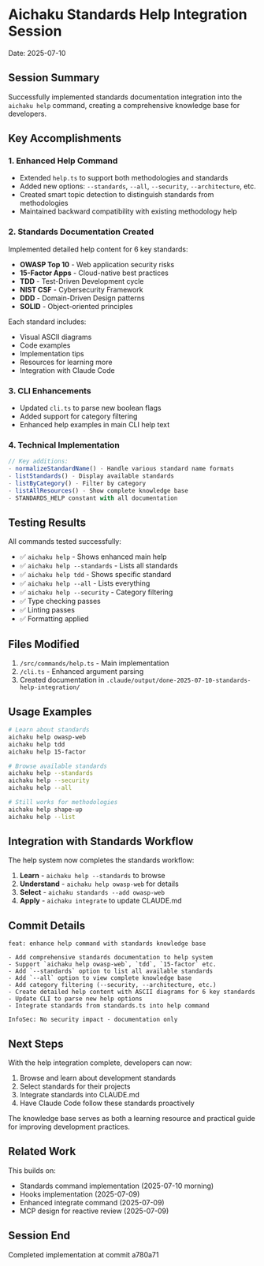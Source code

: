 # Aichaku Standards Help Integration Session

Date: 2025-07-10

## Session Summary

Successfully implemented standards documentation integration into the
`aichaku help` command, creating a comprehensive knowledge base for developers.

## Key Accomplishments

### 1. Enhanced Help Command

- Extended `help.ts` to support both methodologies and standards
- Added new options: `--standards`, `--all`, `--security`, `--architecture`,
  etc.
- Created smart topic detection to distinguish standards from methodologies
- Maintained backward compatibility with existing methodology help

### 2. Standards Documentation Created

Implemented detailed help content for 6 key standards:

- **OWASP Top 10** - Web application security risks
- **15-Factor Apps** - Cloud-native best practices
- **TDD** - Test-Driven Development cycle
- **NIST CSF** - Cybersecurity Framework
- **DDD** - Domain-Driven Design patterns
- **SOLID** - Object-oriented principles

Each standard includes:

- Visual ASCII diagrams
- Code examples
- Implementation tips
- Resources for learning more
- Integration with Claude Code

### 3. CLI Enhancements

- Updated `cli.ts` to parse new boolean flags
- Added support for category filtering
- Enhanced help examples in main CLI help text

### 4. Technical Implementation

```typescript
// Key additions:
- normalizeStandardName() - Handle various standard name formats
- listStandards() - Display available standards
- listByCategory() - Filter by category
- listAllResources() - Show complete knowledge base
- STANDARDS_HELP constant with all documentation
```

## Testing Results

All commands tested successfully:

- ✅ `aichaku help` - Shows enhanced main help
- ✅ `aichaku help --standards` - Lists all standards
- ✅ `aichaku help tdd` - Shows specific standard
- ✅ `aichaku help --all` - Lists everything
- ✅ `aichaku help --security` - Category filtering
- ✅ Type checking passes
- ✅ Linting passes
- ✅ Formatting applied

## Files Modified

1. `/src/commands/help.ts` - Main implementation
2. `/cli.ts` - Enhanced argument parsing
3. Created documentation in
   `.claude/output/done-2025-07-10-standards-help-integration/`

## Usage Examples

```bash
# Learn about standards
aichaku help owasp-web
aichaku help tdd
aichaku help 15-factor

# Browse available standards
aichaku help --standards
aichaku help --security
aichaku help --all

# Still works for methodologies
aichaku help shape-up
aichaku help --list
```

## Integration with Standards Workflow

The help system now completes the standards workflow:

1. **Learn** - `aichaku help --standards` to browse
2. **Understand** - `aichaku help owasp-web` for details
3. **Select** - `aichaku standards --add owasp-web`
4. **Apply** - `aichaku integrate` to update CLAUDE.md

## Commit Details

```
feat: enhance help command with standards knowledge base

- Add comprehensive standards documentation to help system
- Support `aichaku help owasp-web`, `tdd`, `15-factor` etc.
- Add `--standards` option to list all available standards
- Add `--all` option to view complete knowledge base
- Add category filtering (--security, --architecture, etc.)
- Create detailed help content with ASCII diagrams for 6 key standards
- Update CLI to parse new help options
- Integrate standards from standards.ts into help command

InfoSec: No security impact - documentation only
```

## Next Steps

With the help integration complete, developers can now:

1. Browse and learn about development standards
2. Select standards for their projects
3. Integrate standards into CLAUDE.md
4. Have Claude Code follow these standards proactively

The knowledge base serves as both a learning resource and practical guide for
improving development practices.

## Related Work

This builds on:

- Standards command implementation (2025-07-10 morning)
- Hooks implementation (2025-07-09)
- Enhanced integrate command (2025-07-09)
- MCP design for reactive review (2025-07-09)

## Session End

Completed implementation at commit a780a71
